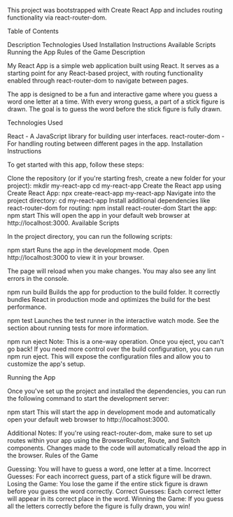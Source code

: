 This project was bootstrapped with Create React App and includes routing functionality via react-router-dom.

Table of Contents

Description
Technologies Used
Installation Instructions
Available Scripts
Running the App
Rules of the Game
Description

My React App is a simple web application built using React. It serves as a starting point for any React-based project, with routing functionality enabled through react-router-dom to navigate between pages.

The app is designed to be a fun and interactive game where you guess a word one letter at a time. With every wrong guess, a part of a stick figure is drawn. The goal is to guess the word before the stick figure is fully drawn.

Technologies Used

React - A JavaScript library for building user interfaces.
react-router-dom - For handling routing between different pages in the app.
Installation Instructions

To get started with this app, follow these steps:

Clone the repository (or if you're starting fresh, create a new folder for your project):
mkdir my-react-app
cd my-react-app
Create the React app using Create React App:
npx create-react-app my-react-app
Navigate into the project directory:
cd my-react-app
Install additional dependencies like react-router-dom for routing:
npm install react-router-dom
Start the app:
npm start
This will open the app in your default web browser at http://localhost:3000.
Available Scripts

In the project directory, you can run the following scripts:

npm start
Runs the app in the development mode.
Open http://localhost:3000 to view it in your browser.

The page will reload when you make changes.
You may also see any lint errors in the console.

npm run build
Builds the app for production to the build folder.
It correctly bundles React in production mode and optimizes the build for the best performance.

npm test
Launches the test runner in the interactive watch mode.
See the section about running tests for more information.

npm run eject
Note: This is a one-way operation. Once you eject, you can't go back!
If you need more control over the build configuration, you can run npm run eject. This will expose the configuration files and allow you to customize the app's setup.

Running the App

Once you've set up the project and installed the dependencies, you can run the following command to start the development server:

npm start
This will start the app in development mode and automatically open your default web browser to http://localhost:3000.

Additional Notes:
If you're using react-router-dom, make sure to set up routes within your app using the BrowserRouter, Route, and Switch components.
Changes made to the code will automatically reload the app in the browser.
Rules of the Game

Guessing: You will have to guess a word, one letter at a time.
Incorrect Guesses: For each incorrect guess, part of a stick figure will be drawn.
Losing the Game: You lose the game if the entire stick figure is drawn before you guess the word correctly.
Correct Guesses: Each correct letter will appear in its correct place in the word.
Winning the Game: If you guess all the letters correctly before the figure is fully drawn, you win!
